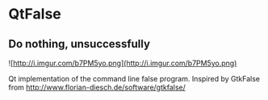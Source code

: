 # QtFalse
## Do nothing, unsuccessfully

![http://i.imgur.com/b7PM5yo.png](http://i.imgur.com/b7PM5yo.png)

Qt implementation of the command line false program.
Inspired by GtkFalse from http://www.florian-diesch.de/software/gtkfalse/